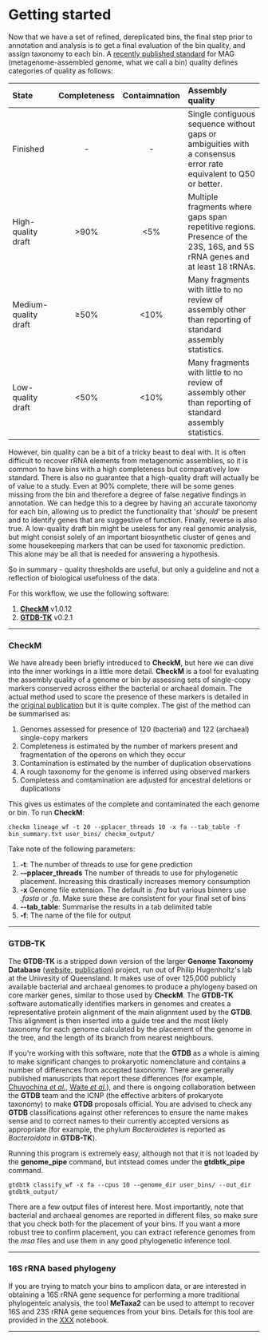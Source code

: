 # Getting started

Now that we have a set of refined, dereplicated bins, the final step prior to annotation and analysis is to get a final evaluation of the bin quality, and assign taxonomy to each bin. A [recently published standard](https://www.ncbi.nlm.nih.gov/pubmed/28787424) for MAG (metagenome-assembled genome, what we call a bin) quality defines categories of quality as follows:

|State|Completeness|Contaimnation|Assembly quality|
|:---|:---:|:---:|:---|
|Finished|-|-|Single contiguous sequence without gaps or ambiguities with a consensus error rate equivalent to Q50 or better.|
|High-quality draft|>90%|<5%|Multiple fragments where gaps span repetitive regions. Presence of the 23S, 16S, and 5S rRNA genes and at least 18 tRNAs.|
|Medium-quality draft|≥50%|<10%|Many fragments with little to no review of assembly other than reporting of standard assembly statistics.|
|Low-quality draft|<50%|<10%|Many fragments with little to no review of assembly other than reporting of standard assembly statistics.|

However, bin quality can be a bit of a tricky beast to deal with. It is often difficult to recover rRNA elements from metagenomic assemblies, so it is common to have bins with a high completeness but comparatively low standard. There is also no guarantee that a high-quality draft will actually be of value to a study. Even at 90% complete, there will be some genes missing from the bin and therefore a degree of false negative findings in annotation. We can hedge this to a degree by having an accurate taxonomy for each bin, allowing us to predict the functionality that '*should*' be present and to identify genes that are suggestive of function. Finally, reverse is also true. A low-quality draft bin might be useless for any real genomic analysis, but might consist solely of an important biosynthetic cluster of genes and some housekeeping markers that can be used for taxonomic prediction. This alone may be all that is needed for answering a hypothesis.

So in summary - quality thresholds are useful, but only a guideline and not a reflection of biological usefulness of the data.

For this workflow, we use the following software:

1. [**CheckM**](https://github.com/Ecogenomics/CheckM) v1.0.12
1. [**GTDB-TK**](https://github.com/cmks/DAS_Tool) v0.2.1

----

### CheckM

We have already been briefly introduced to **CheckM**, but here we can dive into the inner workings in a little more detail. **CheckM** is a tool for evaluating the assembly quality of a genome or bin by assessing sets of single-copy markers conserved across either the bacterial or archaeal domain. The actual method used to score the presence of these markers is detailed in the [original publication](https://www.ncbi.nlm.nih.gov/pmc/articles/PMC4484387/) but it is quite complex. The gist of the method can be summarised as:

1. Genomes assessed for presence of 120 (bacterial) and 122 (archaeal) single-copy markers
1. Completeness is estimated by the number of markers present and fragmentation of the operons on which they occur
1. Contamination is estimated by the number of duplication observations
1. A rough taxonomy for the genome is inferred using observed markers
1. Completess and comtamination are adjusted for ancestral deletions or duplications

This gives us estimates of the complete and contaminated the each genome or bin. To run **CheckM**:

```
checkm lineage_wf -t 20 --pplacer_threads 10 -x fa --tab_table -f bin_summary.txt user_bins/ checkm_output/
```

Take note of the following parameters:

1. **-t**: The number of threads to use for gene prediction
1. **-–pplacer_threads** The number of threads to use for phylogenetic placement. Increasing this drastically increases memory consumption
1. **-x** Genome file extension. The default is *.fna* but various binners use *.fasta* or *.fa*. Make sure these are consistent for your final set of bins
1. **--tab_table**: Summarise the results in a tab delimited table
1. **-f**: The name of the file for output

----

### GTDB-TK

The **GTDB-TK** is a stripped down version of the larger **Genome Taxonomy Database** ([website](https://gtdb.ecogenomic.org/), [publication](https://www.ncbi.nlm.nih.gov/pubmed/30148503)) project, run out of Philip Hugenholtz's lab at the Univesity of Queensland. It makes use of over 125,000 publicly available bacterial and archaeal genomes to produce a phylogeny based on core marker genes, similar to those used by **CheckM**. The **GTDB-TK** software automatically identifies markers in genomes and creates a representative protein alignment of the main alignment used by the **GTDB**. This alignment is then inserted into a guide tree and the most likely taxonomy for each genome calculated by the placement of the genome in the tree, and the length of its branch from nearest neighbours.

If you're working with this software, note that the **GTDB** as a whole is aiming to make significant changes to prokaryotic nomenclature and contains a number of differences from accepted taxonomy. There are generally published manuscripts that report these differences (for example, [Chuvochina *et al.*](https://doi.org/10.1016/j.syapm.2018.07.003), [Waite *et al.*](https://onlinelibrary.wiley.com/doi/pdf/10.1002/9781118960608.bm00040)), and there is ongoing collaboration between the **GTDB** team and the ICNP (the effective arbiters of prokaryote taxonomy) to make **GTDB** proposals official. You are advised to check any **GTDB** classifications against other references to ensure the name makes sense and to correct names to their currently accepted versions as appropriate (for example, the phylum *Bacteroidetes* is reported as *Bacteroidota* in **GTDB-TK**).

Running this program is extremely easy, although not that it is not loaded by the **genome_pipe** command, but intstead comes under the **gtdbtk_pipe** command.

```
gtdbtk classify_wf -x fa --cpus 10 --genome_dir user_bins/ --out_dir gtdbtk_output/
```

There are a few output files of interest here. Most importantly, note that bacterial and archaeal genomes are reported in different files, so make sure that you check both for the placement of your bins. If you want a more robust tree to confirm placement, you can extract reference genomes from the *msa* files and use them in any good phylogenetic inference tool.

----

### 16S rRNA based phylogeny

If you are trying to match your bins to amplicon data, or are interested in obtaining a 16S rRNA gene sequence for performing a more traditional phylogenteic analysis, the tool **MeTaxa2** can be used to attempt to recover 16S and 23S rRNA gene sequences from your bins. Details for this tool are provided in the [XXX]() notebook.

----